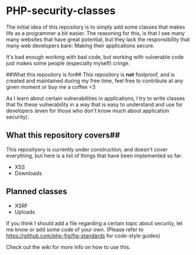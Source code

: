 PHP-security-classes
====================

The initial idea of this repository is to simply add some classes that makes life as a programmer a bit easier.
The reasoning for this, is that I see many many websites that have great potential, but they lack the responsibility that many web developers bare: Making their applications secure.

It's bad enough working with bad code, but working with vulverable code just makes some people (especially myself) cringe.

##What this repository is for##
This repository is **not** foolproof, and is created and maintained during my free time, feel free to contribute at any given moment or buy me a coffee <3

As I learn about certain vulnerabilities in applications, I try to write classes that fix these vulnerability in a way that is easy to understand and use for developers (even for those who don't know much about application security).

## What this repository covers##
This reposityory is currently under construction, and doesn't cover everything, but here is a list of things that have been implemented so far:

* XSS
* Downloads

## Planned classes ##
* XSRF
* Uploads

If you think I should add a file regarding a certain topic about security, let me know or add some code of your own. (Please refer to https://github.com/php-fig/fig-standards for code-style guides)

Check out the wiki for more info on how to use this.
